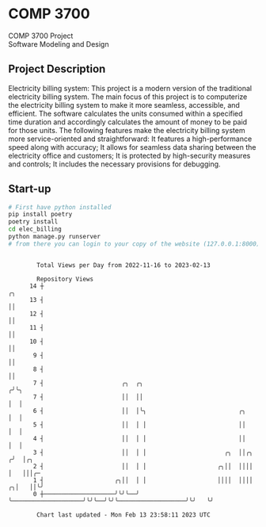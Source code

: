 # COMP 3700
COMP 3700 Project  
Software Modeling and Design
## Project Description
Electricity billing system: This project is a modern version of the traditional electricity billing system. The main focus of this project is to computerize the electricity billing system to make it more seamless, accessible, and efficient. The software calculates the units consumed within a specified time duration and accordingly calculates the amount of money to be paid for those units. The following features make the electricity billing system more service-oriented and straightforward: It features a high-performance speed along with accuracy; It allows for seamless data sharing between the electricity office and customers; It is protected by high-security measures and controls; It includes the necessary provisions for debugging.

## Start-up
```bash
# First have python installed
pip install poetry
poetry install
cd elec_billing
python manage.py runserver
# from there you can login to your copy of the website (127.0.0.1:8000), default creds are admin/admin
```

```

        Total Views per Day from 2022-11-16 to 2023-02-13

        Repository Views
      14 ┼                                                                                  ╭╮
      13 ┤                                                                                  ││
      12 ┤                                                                                  ││
      11 ┤                                                                                  ││
      10 ┤                                                                                  ││
       9 ┤                                                                                  ││
       8 ┤                                                                                  ││
       7 ┤                      ╭╮  ╭╮                                                     ╭╯╰╮
       7 ┤                      ││  ││                                                     │  │
       6 ┤                      ││  │╰╮                          ╭╮                        │  │
       5 ┤                      ││  │ │                          ││                        │  │
       4 ┤                      ││  │ │                          ││                        │  │
       3 ┤                      ││  │ │                      ╭╮  ││╭╮                     ╭╯  │╭╮
       2 ┤                      ││  │ │                    ╭╮││  ││││                     │   │││╭─
       1 ┤                    ╭╮││  │ │                    ││││  ││││                   ╭╮│   ││╰╯
       0 ┼────────────────────╯╰╯╰──╯ ╰────────────────────╯╰╯╰──╯╰╯╰───────────────────╯╰╯   ╰╯

        Chart last updated - Mon Feb 13 23:58:11 2023 UTC
        
```
